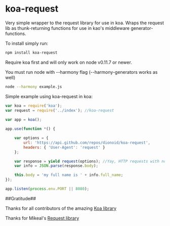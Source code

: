 koa-request
===========

Very simple wrapper to the request library for use in koa.
Wraps the request lib as thunk-returning functions for use in kao's middleware generator-functions.


To install simply run:
```bash
npm install koa-request
```

Require koa first and will only work on node v0.11.7 or newer.

You must run node with --harmony flag (--harmony-generators works as well)

```bash
node --harmony example.js
```

Simple example using koa-request in koa:

```js
var koa = require('koa');
var request = require('../index'); //koa-request
 
var app = koa();

app.use(function *() {

	var options = {
    	url: 'https://api.github.com/repos/dionoid/koa-request',
	    headers: { 'User-Agent': 'request' }
	};

	var response = yield request(options); //Yay, HTTP requests with no callbacks!
	var info = JSON.parse(response.body);

	this.body = 'my full name is ' + info.full_name;
});

app.listen(process.env.PORT || 8080);

```

##Gratitude##

Thanks for all contributors of the amazing [Koa library](http://github.com/koajs/koa)

Thanks for Mikeal's [Request library](http://github.com/mikeal/request)

